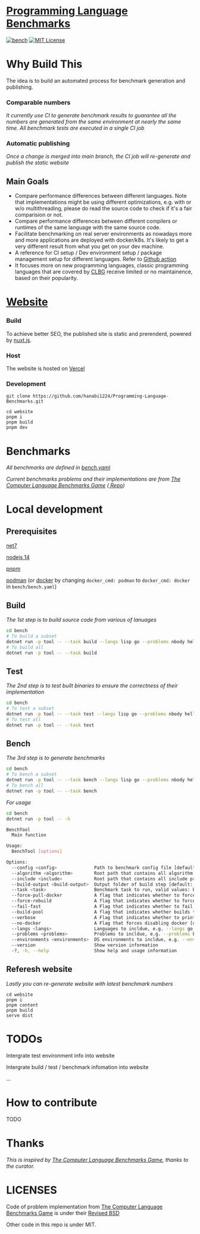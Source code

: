 # [Programming Language Benchmarks](https://programming-language-benchmarks.vercel.app/)

[![bench](https://github.com/hanabi1224/Programming-Language-Benchmarks/actions/workflows/bench.yml/badge.svg)](https://github.com/hanabi1224/Programming-Language-Benchmarks/actions/workflows/bench.yml)
[![MIT License](https://img.shields.io/github/license/hanabi1224/Programming-Language-Benchmarks.svg)](https://github.com/hanabi1224/Programming-Language-Benchmarks/blob/master/LICENSE)

<!-- [![Build status](https://img.shields.io/appveyor/ci/hanabi1224/Programming-Language-Benchmarks/main.svg)](https://ci.appveyor.com/project/hanabi1224/Programming-Language-Benchmarks) -->

# Why Build This

The idea is to build an automated process for benchmark generation and publishing.

### Comparable numbers

_It currently use CI to generate benchmark results to guarantee all the numbers are generated from the same environment at nearly the same time. All benchmark tests are executed in a single CI job_

### Automatic publishing

_Once a change is merged into main branch, the CI job will re-generate and publish the static website_

## Main Goals

- Compare performance differences between different languages. Note that implementations might be using different optimizations, e.g. with or w/o multithreading, please do read the source code to check if it's a fair comparision or not.
- Compare performance differences between different compilers or runtimes of the same language with the same source code.
- Facilitate benchmarking on real server environments as nowadays more and more applications are deployed with docker/k8s. It's likely to get a very different result from what you get on your dev machine.
- A reference for CI setup / Dev environment setup / package management setup for different languages. Refer to [Github action](https://github.com/hanabi1224/Programming-Language-Benchmarks/blob/main/.github/workflows/bench.yml)
- It focuses more on new programming languages, classic
  programming languages that are covered by [CLBG](https://benchmarksgame-team.pages.debian.net/benchmarksgame/index.html) receive limited or no maintainence, based on their popularity.

# [Website](https://programming-language-benchmarks.vercel.app/)

### Build

To achieve better SEO, the published site is static and prerenderd, powered by [nuxt.js](https://nuxtjs.org/).

### Host

The website is hosted on [Vercel](https://vercel.com/)

### Development

```
git clone https://github.com/hanabi1224/Programming-Language-Benchmarks.git

cd website
pnpm i
pnpm build
pnpm dev
```

# Benchmarks

_All benchmarks are defined in [bench.yaml](https://github.com/hanabi1224/Programming-Language-Benchmarks/blob/main/bench/bench.yaml)_

_Current benchmarks problems and their implementations are from [The Computer Language Benchmarks Game](https://benchmarksgame-team.pages.debian.net/benchmarksgame/) ([ Repo](https://salsa.debian.org/benchmarksgame-team/benchmarksgame/))_

# Local development

## Prerequisites

[net7](https://dotnet.microsoft.com/)

[nodejs 14](https://nodejs.org/)

[pnpm](https://pnpm.io/installation)

[podman](https://podman.io/getting-started/installation) (or [docker](https://www.docker.com/) by changing `docker_cmd: podman` to `docker_cmd: docker` in `bench/bench.yaml`)

## Build

_The 1st step is to build source code from various of lanuages_

```bash
cd bench
# To build a subset
dotnet run -p tool -- --task build --langs lisp go --problems nbody helloworld --force-rebuild
# To build all
dotnet run -p tool -- --task build
```

## Test

_The 2nd step is to test built binaries to ensure the correctness of their implementation_

```bash
cd bench
# To test a subset
dotnet run -p tool -- --task test --langs lisp go --problems nbody helloworld
# To test all
dotnet run -p tool -- --task test
```

## Bench

_The 3rd step is to generate benchmarks_

```bash
cd bench
# To bench a subset
dotnet run -p tool -- --task bench --langs lisp go --problems nbody helloworld
# To bench all
dotnet run -p tool -- --task bench
```

_For usage_

```bash
cd bench
dotnet run -p tool -- -h

BenchTool
  Main function

Usage:
  BenchTool [options]

Options:
  --config <config>              Path to benchmark config file [default: bench.yaml]
  --algorithm <algorithm>        Root path that contains all algorithm code [default: algorithm]
  --include <include>            Root path that contains all include project templates [default: include]
  --build-output <build-output>  Output folder of build step [default: build]
  --task <task>                  Benchmark task to run, valid values: build, test, bench [default: build]
  --force-pull-docker            A flag that indicates whether to force pull docker image even when it exists [default: False]
  --force-rebuild                A flag that indicates whether to force rebuild [default: False]
  --fail-fast                    A Flag that indicates whether to fail fast when error occurs [default: False]
  --build-pool                   A flag that indicates whether builds that can run in parallel [default: False]
  --verbose                      A Flag that indicates whether to print verbose infomation [default: False]
  --no-docker                    A Flag that forces disabling docker [default: False]
  --langs <langs>                Languages to incldue, e.g. --langs go csharp [default: ]
  --problems <problems>          Problems to incldue, e.g. --problems binarytrees nbody [default: ]
  --environments <environments>  OS environments to incldue, e.g. --environments linux windows [default: ]
  --version                      Show version information
  -?, -h, --help                 Show help and usage information
```

## Referesh website

_Lastly you can re-generate website with latest benchmark numbers_

```
cd website
pnpm i
pnpm content
pnpm build
serve dist
```

# TODOs

Intergrate test environment info into website

Intergrate build / test / benchmark infomation into website

...

# How to contribute

TODO

# Thanks

_This is inspired by [The Computer Language Benchmarks Game](https://benchmarksgame-team.pages.debian.net/benchmarksgame/), thanks to the curator._

# LICENSES

Code of problem implementation from [The Computer Language Benchmarks Game](https://salsa.debian.org/benchmarksgame-team/benchmarksgame/) is under their [Revised BSD](https://benchmarksgame-team.pages.debian.net/benchmarksgame/license.html)

Other code in this repo is under MIT.
